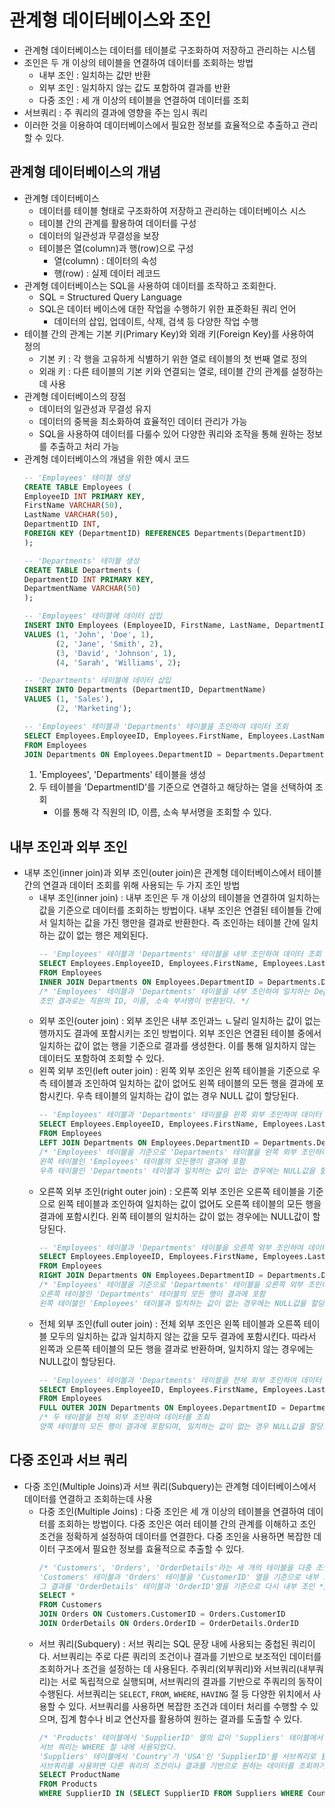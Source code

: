 # 관계형 데이터베이스와 조인
* 관계형 데이터베이스는 데이터를 테이블로 구조화하여 저장하고 관리하는 시스템
* 조인은 두 개 이상의 테이블을 연결하여 데이터를 조회하는 방법
    * 내부 조인 : 일치하는 값만 반환
    * 외부 조인 : 일치하지 않는 값도 포함하여 결과를 반환
    * 다중 조인 : 세 개 이상의 테이블을 연결하여 데이터를 조회
* 서브쿼리 : 주 쿼리의 결과에 영향을 주는 임시 쿼리
* 이러한 것을 이용하여 데이터베이스에서 필요한 정보를 효율적으로 추출하고 관리할 수 있다.

## 관계형 데이터베이스의 개념
* 관계형 데이터베이스
    * 데이터를 테이블 형태로 구조화하여 저장하고 관리하는 데이터베이스 시스
    * 테이블 간의 관계를 활용하여 데이터를 구성
    * 데이터의 일관성과 무결성을 보장
    * 테이블은 열(column)과 행(row)으로 구성
        * 열(column) : 데이터의 속성
        * 행(row) : 실제 데이터 레코드
* 관계형 데이터베이스는 SQL을 사용하여 데이터를 조작하고 조회한다.
    * SQL = Structured Query Language
    * SQL은 데이터 베이스에 대한 작업을 수행하기 위한 표준화된 쿼리 언어
        * 데이터의 삽입, 업데이트, 삭제, 검색 등 다양한 작업 수행
* 테이블 간의 관계는 기본 키(Primary Key)와 외래 키(Foreign Key)를 사용하여 정의
    * 기본 키 : 각 행을 고유하게 식별하기 위한 열로 테이블의 첫 번째 열로 정의
    * 외래 키 : 다른 테이블의 기본 키와 연결되는 열로, 테이블 간의 관계를 설정하는데 사용
* 관계형 데이터베이스의 장점
    * 데이터의 일관성과 무결성 유지
    * 데이터의 중복을 최소화하여 효율적인 데이터 관리가 가능
    * SQL을 사용하여 데이터를 다룰수 있어 다양한 쿼리와 조작을 통해 원하는 정보를 추출하고 처리 가능
* 관계형 데이터베이스의 개념을 위한 예시 코드
    ```sql
    -- 'Employees' 테이블 생성
    CREATE TABLE Employees (
    EmployeeID INT PRIMARY KEY,
    FirstName VARCHAR(50),
    LastName VARCHAR(50),
    DepartmentID INT,
    FOREIGN KEY (DepartmentID) REFERENCES Departments(DepartmentID)
    );

    -- 'Departments' 테이블 생성
    CREATE TABLE Departments (
    DepartmentID INT PRIMARY KEY,
    DepartmentName VARCHAR(50)
    );

    -- 'Employees' 테이블에 데이터 삽입
    INSERT INTO Employees (EmployeeID, FirstName, LastName, DepartmentID)
    VALUES (1, 'John', 'Doe', 1),
           (2, 'Jane', 'Smith', 2),
           (3, 'David', 'Johnson', 1),
           (4, 'Sarah', 'Williams', 2);

    -- 'Departments' 테이블에 데이터 삽입
    INSERT INTO Departments (DepartmentID, DepartmentName)
    VALUES (1, 'Sales'),
           (2, 'Marketing');

    -- 'Employees' 테이블과 'Departments' 테이블을 조인하여 데이터 조회
    SELECT Employees.EmployeeID, Employees.FirstName, Employees.LastName, Departments.DepartmentName
    FROM Employees
    JOIN Departments ON Employees.DepartmentID = Departments.DepartmentID;
    ```
    1. 'Employees', 'Departments' 테이블을 생성
    2. 두 테이블을 'DepartmentID'를 기준으로 연결하고 해당하는 열을 선택하여 조회
        * 이를 통해 각 직원의 ID, 이름, 소속 부서명을 조회할 수 있다.

## 내부 조인과 외부 조인
* 내부 조인(inner join)과 외부 조인(outer join)은 관계형 데이터베이스에서 테이블 간의 연결과 데이터 조회를 위해 사용되는 두 가지 조인 방법
    * 내부 조인(inner join) : 내부 조인은 두 개 이상의 테이블을 연결하여 일치하는 값을 기준으로 데이터를 조회하는 방법이다. 내부 조인은 연결된 테이블들 간에서 일치하는 값을 가진 행만을 결과로 반환한다. 즉 조인하는 테이블 간에 일치하는 값이 없는 행은 제외된다.
        ```sql
        -- 'Employees' 테이블과 'Departments' 테이블을 내부 조인하여 데이터 조회
        SELECT Employees.EmployeeID, Employees.FirstName, Employees.LastName, Departments.DepartmentName
        FROM Employees
        INNER JOIN Departments ON Employees.DepartmentID = Departments.DepartmentID;
        /* 'Employees' 테이블과 'Departments' 테이블을 내부 조인하여 일치하는 DepartmentID를 기준으로 데이터를 조회
        조인 결과로는 직원의 ID, 이름, 소속 부서명이 반환된다. */
        ```
    * 외부 조인(outer join) : 외부 조인은 내부 조인과느 ㄴ달리 일치하는 값이 없는 행까지도 결과에 포함시키는 조인 방법이다. 외부 조인은 연결된 테이블 중에서 일치하는 값이 없는 행을 기준으로 결과를 생성한다. 이를 통해 일치하지 않는 데이터도 포함하여 조회할 수 있다.
    * 왼쪽 외부 조인(left outer join) : 왼쪽 외부 조인은 왼쪽 테이블을 기준으로 우측 테이블과 조인하여 일치하는 값이 없어도 왼쪽 테이블의 모든 행을 결과에 포함시킨다. 우측 테이블의 일치하는 갑이 없는 경우 NULL 값이 할당된다.
        ```sql
        -- 'Employees' 테이블과 'Departments' 테이블을 왼쪽 외부 조인하여 데이터 조회
        SELECT Employees.EmployeeID, Employees.FirstName, Employees.LastName, Departments.DepartmentName
        FROM Employees
        LEFT JOIN Departments ON Employees.DepartmentID = Departments.DepartmentID;
        /* 'Employees' 테이블을 기준으로 'Departments' 테이블을 왼쪽 외부 조인하여 데이터를 조회
        왼쪽 테이블인 'Employees' 테이블의 모든행이 결과에 포함
        우측 테이블인 'Departments' 테이블과 일치하는 값이 없는 경우에는 NULL값을 할당한다. */
        ```
    * 오른쪽 외부 조인(right outer join) : 오른쪽 외부 조인은 오른쪽 테이블을 기준으로 왼쪽 테이블과 조인하여 일치하는 값이 없어도 오른쪽 테이블의 모든 행을 결과에 포함시킨다. 왼쪽 테이블의 일치하는 값이 없는 경우에는 NULL값이 할당된다.
        ```sql
        -- 'Employees' 테이블과 'Departments' 테이블을 오른쪽 외부 조인하여 데이터 조회
        SELECT Employees.EmployeeID, Employees.FirstName, Employees.LastName, Departments.DepartmentName
        FROM Employees
        RIGHT JOIN Departments ON Employees.DepartmentID = Departments.DepartmentID;
        /* 'Employees' 테이블을 기준으로 'Departments' 테이블을 오른쪽 외부 조인하여 데이터를 조회
        오른쪽 테이블인 'Departments' 테이블의 모든 행이 결과에 포함
        왼쪽 테이블인 'Employees' 테이블과 일치하는 값이 없는 경우에는 NULL값을 할당한다. */
        ```
    * 전체 외부 조인(full outer join) : 전체 외부 조인은 왼쪽 테이블과 오른쪽 테이블 모두의 일치하는 값과 일치하지 않는 값을 모두 결과에 포함시킨다. 따라서 왼쪽과 오른쪽 테이블의 모든 행을 결과로 반환하며, 일치하지 않는 경우에는 NULL값이 할당된다.
        ```sql
        -- 'Employees' 테이블과 'Departments' 테이블을 전체 외부 조인하여 데이터 조회
        SELECT Employees.EmployeeID, Employees.FirstName, Employees.LastName, Departments.DepartmentName
        FROM Employees
        FULL OUTER JOIN Departments ON Employees.DepartmentID = Departments.DepartmentID;
        /* 두 테이블을 전체 외부 조인하여 데이터를 조회
        양쪽 테이블의 모든 행이 결과에 포함되며, 일치하는 값이 없는 경우 NULL값을 할당한다. */
        ```

## 다중 조인과 서브 쿼리
* 다중 조인(Multiple Joins)과 서브 쿼리(Subquery)는 관계형 데이터베이스에서 데이터를 연결하고 조회하는데 사용
    * 다중 조인(Multiple Joins) : 다중 조인은 세 개 이상의 테이블을 연결하여 데이터를 조회하는 방법이다. 다중 조인은 여러 테이블 간의 관계를 이해하고 조인 조건을 정확하게 설정하여 데이터를 연결한다. 다중 조인을 사용하면 복잡한 데이터 구조에서 필요한 정보를 효율적으로 추출할 수 있다.
        ```sql
        /* 'Customers', 'Orders', 'OrderDetails'라는 세 개의 테이블을 다중 조인하여 데이터를 조회
        'Customers' 테이블과 'Orders' 테이블을 'CustomerID' 열을 기준으로 내부 조인
        그 결과를 'OrderDetails' 테이블과 'OrderID'열을 기준으로 다시 내부 조인 */
        SELECT *
        FROM Customers
        JOIN Orders ON Customers.CustomerID = Orders.CustomerID
        JOIN OrderDetails ON Orders.OrderID = OrderDetails.OrderID
        ```
    * 서브 쿼리(Subquery) : 서브 쿼리는 SQL 문장 내에 사용되는 중첩된 쿼리이다. 서브쿼리는 주로 다른 쿼리의 조건이나 결과를 기반으로 보조적인 데이터를 조회하거나 조건을 설정하는 데 사용된다. 주쿼리(외부쿼리)와 서브쿼리(내부쿼리)는 서로 독립적으로 실행되며, 서브쿼리의 결과를 기반으로 주쿼리의 동작이 수행된다. 서브쿼리는 `SELECT`, `FROM`, `WHERE`, `HAVING` 절 등 다양한 위치에서 사용할 수 있다. 서브쿼리를 사용하면 복잡한 조건과 데이터 처리를 수행할 수 있으며, 집계 함수나 비교 연산자를 활용하여 원하는 결과를 도출할 수 있다.
        ```sql
        /* 'Products' 테이블에서 'SupplierID' 열의 값이 'Suppliers' 테이블에서 'Country'가 'USA'인 'SupplierID'와 일치하는 경우 'ProductName'을 조회
        서브 쿼리는 WHERE 절 내에 사용되었다.
        'Suppliers' 테이블에서 'Country'가 'USA'인 'SupplierID'를 서브쿼리로 활용하여 'Products' 테이블에서 필터링을 수행
        서브쿼리를 사용하면 다른 쿼리의 조건이나 결과를 기반으로 원하는 데이터를 조회하거나 조건 설정이 가능해진다. */
        SELECT ProductName
        FROM Products
        WHERE SupplierID IN (SELECT SupplierID FROM Suppliers WHERE Country = 'USA')
        ```

